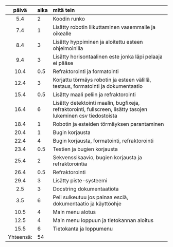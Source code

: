 | päivä | aika | mitä tein  |
| :----:|:-----| :-----|
| 5.4 | 2    | Koodin runko |
| 7.4 | 1    | Lisätty robotin liikuttaminen vasemmalle ja oikealle |
| 8.4 | 3    | Lisätty hyppiminen ja aloitettu esteen ohjelmoinilla |
| 9.4 | 3    | Lisätty horisontaalinen este jonka läpi pelaaja ei pääse |
| 10.4 | 0.5    | Refraktorointi ja formatointi |
| 12.4 | 3    | Korjattu törmäys robotin ja esteen välillä, testaus, formatointi ja dokumentaatio |
| 15.4 | 0.5    | Lisätty maali peliin ja refraktorointi |
| 16.4 | 6    | Lisätty detektointi maalin, bugfixeja, refraktorointi, fullscreen, lisätty tasojen lukeminen csv tiedostoista  |
| 18.4 | 1    | Robotin ja esteiden törmäyksen parantaminen |
| 20.4 | 1    | Bugin korjausta |
| 22.4 | 4    | Bugin korjausta, formatointi, refraktorointi |
| 23.4 | 0.5    | Testien ja bugien korjausta |
| 25.4 | 2    | Sekvenssikaavio, bugien korjausta ja refraktorointia |
| 26.4 | 0.5    | Refraktorointi |
| 29.4 | 3   | Lisätty piste-systeemi |
| 2.5 | 3   | Docstring dokumentaatiota |
| 3.5 | 6   | Peli sulkeutuu jos painaa esciä, dokumentaatio ja käyttöohje |
| 10.5 | 4   | Main menu alotus |
| 12.5 | 4   | Main menu loppuun ja tietokannan aloitus |
| 15.5 | 6   | Tietokanta ja loppumenu |
Yhteensä:|  54

